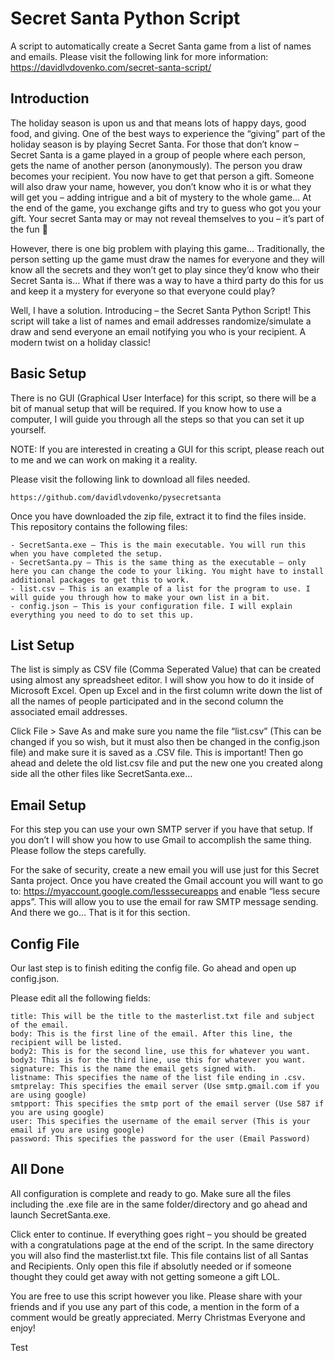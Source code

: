 # Secret Santa Python Script
A script to automatically create a Secret Santa game from a list of names and emails.
Please visit the following link for more information: https://davidlvdovenko.com/secret-santa-script/

## Introduction
The holiday season is upon us and that means lots of happy days, good food, and giving. One of the best ways to experience the “giving” part of the holiday season is by playing Secret Santa. For those that don’t know – Secret Santa is a game played in a group of people where each person, gets the name of another person (anonymously). The person you draw becomes your recipient. You now have to get that person a gift. Someone will also draw your name, however, you don’t know who it is or what they will get you – adding intrigue and a bit of mystery to the whole game… At the end of the game, you exchange gifts and try to guess who got you your gift. Your secret Santa may or may not reveal themselves to you – it’s part of the fun 🙂

However, there is one big problem with playing this game… Traditionally, the person setting up the game must draw the names for everyone and they will know all the secrets and they won’t get to play since they’d know who their Secret Santa is… What if there was a way to have a third party do this for us and keep it a mystery for everyone so that everyone could play?

Well, I have a solution. Introducing – the Secret Santa Python Script! This script will take a list of names and email addresses randomize/simulate a draw and send everyone an email notifying you who is your recipient. A modern twist on a holiday classic!

## Basic Setup
There is no GUI (Graphical User Interface) for this script, so there will be a bit of manual setup that will be required. If you know how to use a computer, I will guide you through all the steps so that you can set it up yourself.

NOTE: If you are interested in creating a GUI for this script, please reach out to me and we can work on making it a reality.

Please visit the following link to download all files needed.

    https://github.com/davidlvdovenko/pysecretsanta

Once you have downloaded the zip file, extract it to find the files inside. This repository contains the following files:

    - SecretSanta.exe – This is the main executable. You will run this when you have completed the setup.
    - SecretSanta.py – This is the same thing as the executable – only here you can change the code to your liking. You might have to install additional packages to get this to work.
    - list.csv – This is an example of a list for the program to use. I will guide you through how to make your own list in a bit.
    - config.json – This is your configuration file. I will explain everything you need to do to set this up.

## List Setup
The list is simply as CSV file (Comma Seperated Value) that can be created using almost any spreadsheet editor. I will show you how to do it inside of Microsoft Excel. Open up Excel and in the first column write down the list of all the names of people participated and in the second column the associated email addresses.

Click File > Save As and make sure you name the file “list.csv” (This can be changed if you so wish, but it must also then be changed in the config.json file) and make sure it is saved as a .CSV file. This is important! Then go ahead and delete the old list.csv file and put the new one you created along side all the other files like SecretSanta.exe…

## Email Setup
For this step you can use your own SMTP server if you have that setup. If you don’t I will show you how to use Gmail to accomplish the same thing. Please follow the steps carefully.

For the sake of security, create a new email you will use just for this Secret Santa project. Once you have created the Gmail account you will want to go to: https://myaccount.google.com/lesssecureapps and enable “less secure apps”. This will allow you to use the email for raw SMTP message sending. And there we go… That is it for this section.

## Config File
Our last step is to finish editing the config file. Go ahead and open up config.json.

Please edit all the following fields:

    title: This will be the title to the masterlist.txt file and subject of the email.
    body: This is the first line of the email. After this line, the recipient will be listed.
    body2: This is for the second line, use this for whatever you want.
    body3: This is for the third line, use this for whatever you want.
    signature: This is the name the email gets signed with.
    listname: This specifies the name of the list file ending in .csv.
    smtprelay: This specifies the email server (Use smtp.gmail.com if you are using google)
    smtpport: This specifies the smtp port of the email server (Use 587 if you are using google)
    user: This specifies the username of the email server (This is your email if you are using google)
    password: This specifies the password for the user (Email Password)

## All Done
All configuration is complete and ready to go. Make sure all the files including the .exe file are in the same folder/directory and go ahead and launch SecretSanta.exe.

Click enter to continue. If everything goes right – you should be greated with a congratulations page at the end of the script. In the same directory you will also find the masterlist.txt file. This file contains list of all Santas and Recipients. Only open this file if absolutly needed or if someone thought they could get away with not getting someone a gift LOL.

You are free to use this script however you like. Please share with your friends and if you use any part of this code, a mention in the form of a comment would be greatly appreciated. Merry Christmas Everyone and enjoy!

Test